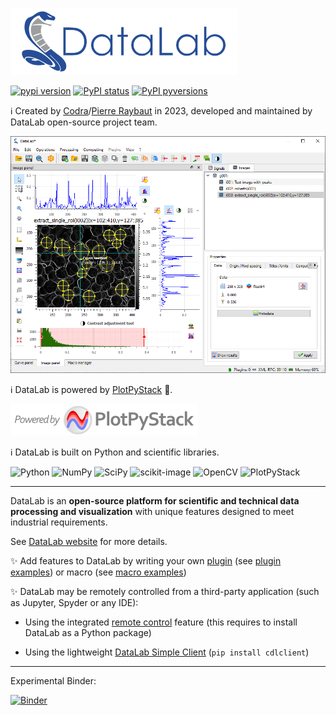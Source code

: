 ![DataLab](https://raw.githubusercontent.com/Codra-Ingenierie-Informatique/DataLab/main/doc/images/DataLab-banner.png)

[![pypi version](https://img.shields.io/pypi/v/cdl.svg)](https://pypi.org/project/CDL/)
[![PyPI status](https://img.shields.io/pypi/status/cdl.svg)](https://github.com/Codra-Ingenierie-Informatique/DataLab)
[![PyPI pyversions](https://img.shields.io/pypi/pyversions/cdl.svg)](https://pypi.python.org/pypi/CDL/)

ℹ️ Created by [Codra](https://codra.net/)/[Pierre Raybaut](https://github.com/PierreRaybaut) in 2023, developed and maintained by DataLab open-source project team.

![DataLab](https://raw.githubusercontent.com/Codra-Ingenierie-Informatique/DataLab/main/doc/images/DataLab-Screenshot.png)

ℹ️ DataLab is powered by [PlotPyStack](https://github.com/PlotPyStack) 🚀.

![PlotPyStack](https://raw.githubusercontent.com/PlotPyStack/.github/main/data/plotpy-stack-powered.png)

ℹ️ DataLab is built on Python and scientific libraries.

![Python](https://raw.githubusercontent.com/CODRA-Ingenierie-Informatique/DataLab/main/doc/images/logos/Python.png) ![NumPy](https://raw.githubusercontent.com/CODRA-Ingenierie-Informatique/DataLab/main/doc/images/logos/NumPy.png) ![SciPy](https://raw.githubusercontent.com/CODRA-Ingenierie-Informatique/DataLab/main/doc/images/logos/SciPy.png) ![scikit-image](https://raw.githubusercontent.com/CODRA-Ingenierie-Informatique/DataLab/main/doc/images/logos/scikit-image.png) ![OpenCV](https://raw.githubusercontent.com/CODRA-Ingenierie-Informatique/DataLab/main/doc/images/logos/OpenCV.png) ![PlotPyStack](https://raw.githubusercontent.com/CODRA-Ingenierie-Informatique/DataLab/main/doc/images/logos/plotpystack.png)

----

DataLab is an **open-source platform for scientific and technical data processing
and visualization** with unique features designed to meet industrial requirements.

See [DataLab website](https://codra-ingenierie-informatique.github.io/DataLab/) for more details.

✨ Add features to DataLab by writing your own [plugin](https://codra-ingenierie-informatique.github.io/DataLab/en/features/general/plugins.html)
(see [plugin examples](https://github.com/Codra-Ingenierie-Informatique/DataLab/tree/main/plugins/examples))
or macro (see [macro examples](https://github.com/Codra-Ingenierie-Informatique/DataLab/tree/main/macros/examples))

✨ DataLab may be remotely controlled from a third-party application (such as Jupyter,
Spyder or any IDE):

* Using the integrated [remote control](https://codra-ingenierie-informatique.github.io/DataLab/en/features/general/remote.html)
feature (this requires to install DataLab as a Python package)

* Using the lightweight [DataLab Simple Client](https://github.com/Codra-Ingenierie-Informatique/DataLabSimpleClient) (`pip install cdlclient`)

----

Experimental Binder:

[![Binder](https://mybinder.org/badge_logo.svg)](https://mybinder.org/v2/gh/Codra-Ingenierie-Informatique/DataLab/binder-environments?urlpath=git-pull%3Frepo%3Dhttps%253A%252F%252Fgithub.com%252FCodra-Ingenierie-Informatique%252FDataLab%26urlpath%3Ddesktop%252F%26branch%3Dbinder-environments)
